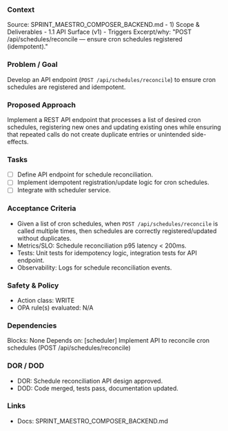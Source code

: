 ### Context

Source: SPRINT_MAESTRO_COMPOSER_BACKEND.md - 1) Scope & Deliverables - 1.1 API Surface (v1) - Triggers
Excerpt/why: "POST /api/schedules/reconcile — ensure cron schedules registered (idempotent)."

### Problem / Goal

Develop an API endpoint (`POST /api/schedules/reconcile`) to ensure cron schedules are registered and idempotent.

### Proposed Approach

Implement a REST API endpoint that processes a list of desired cron schedules, registering new ones and updating existing ones while ensuring that repeated calls do not create duplicate entries or unintended side-effects.

### Tasks

- [ ] Define API endpoint for schedule reconciliation.
- [ ] Implement idempotent registration/update logic for cron schedules.
- [ ] Integrate with scheduler service.

### Acceptance Criteria

- Given a list of cron schedules, when `POST /api/schedules/reconcile` is called multiple times, then schedules are correctly registered/updated without duplicates.
- Metrics/SLO: Schedule reconciliation p95 latency < 200ms.
- Tests: Unit tests for idempotency logic, integration tests for API endpoint.
- Observability: Logs for schedule reconciliation events.

### Safety & Policy

- Action class: WRITE
- OPA rule(s) evaluated: N/A

### Dependencies

Blocks: None
Depends on: [scheduler] Implement API to reconcile cron schedules (POST /api/schedules/reconcile)

### DOR / DOD

- DOR: Schedule reconciliation API design approved.
- DOD: Code merged, tests pass, documentation updated.

### Links

- Docs: SPRINT_MAESTRO_COMPOSER_BACKEND.md
